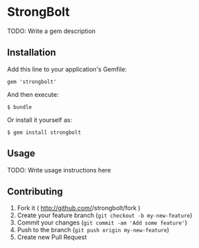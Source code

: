 # StrongBolt

TODO: Write a gem description

## Installation

Add this line to your application's Gemfile:

    gem 'strongbolt'

And then execute:

    $ bundle

Or install it yourself as:

    $ gem install strongbolt

## Usage

TODO: Write usage instructions here

## Contributing

1. Fork it ( http://github.com/<my-github-username>/strongbolt/fork )
2. Create your feature branch (`git checkout -b my-new-feature`)
3. Commit your changes (`git commit -am 'Add some feature'`)
4. Push to the branch (`git push origin my-new-feature`)
5. Create new Pull Request
